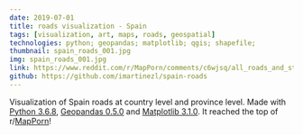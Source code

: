 ```yaml
---
date: 2019-07-01
title: roads visualization - Spain
tags: [visualization, art, maps, roads, geospatial]
technologies: python; geopandas; matplotlib; qgis; shapefile;
thumbnail: spain_roads_001.jpg
img: spain_roads_001.jpg
link: https://www.reddit.com/r/MapPorn/comments/c6wjsq/all_roads_and_streets_in_spain/
github: https://github.com/imartinezl/spain-roads
---
```


Visualization of Spain roads at country level and province level. Made with [Python 3.6.8](https://www.python.org/), [Geopandas 0.5.0](http://geopandas.org/) and [Matplotlib 3.1.0](https://matplotlib.org/). It reached the top of r/[MapPorn](https://www.reddit.com/r/MapPorn/comments/c6wjsq/all_roads_and_streets_in_spain/)!
